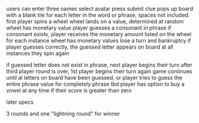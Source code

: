 users can enter three names
select avatar
press submit
clue pops up
board with a blank tile for each letter in the word or phrase, spaces not included.
first player spins a wheel
wheel lands on a value, determined at random
wheel has monetary value
player guesses a consonant in phrase
if consonant exists, player receives the monetary amount listed on the wheel for each instance
  wheel has monetary values
  lose a turn
  and bankruptcy
if player guesses correctly,
  the guessed letter appears on board at all instances
  they spin again

if guessed letter does not exist in phrase, next player begins their turn
after third player round is over, 1st player begins their turn again
game continues until al letters on board have been guessed, or player tries to guess the entire phrase
  value for completely phrase tbd
player has option to buy a vowel at any time if their score is greater than zero

later specs

3 rounds and one "lightning round" for winner
